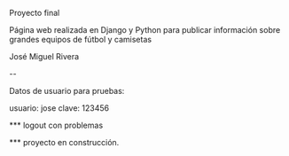Proyecto final 

Página web realizada en Django y Python para publicar información sobre grandes equipos de fútbol y camisetas

José Miguel Rivera

--

Datos de usuario para pruebas:

usuario: jose
clave: 123456


*** logout con problemas

*** proyecto en construcción.